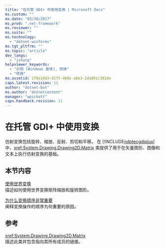 ```yaml
---
title: "在托管 GDI+ 中使用变换 | Microsoft Docs"
ms.custom: ""
ms.date: "03/30/2017"
ms.prod: ".net-framework"
ms.reviewer: ""
ms.suite: ""
ms.technology: 
  - "dotnet-winforms"
ms.tgt_pltfrm: ""
ms.topic: "article"
dev_langs: 
  - "jsharp"
helpviewer_keywords: 
  - "示例 [Windows 窗体], 转换"
  - "转换"
ms.assetid: 1f8e18d3-d2f5-460e-a8e3-2da891c301de
caps.latest.revision: 11
author: "dotnet-bot"
ms.author: "dotnetcontent"
manager: "wpickett"
caps.handback.revision: 11
---
```

# 在托管 GDI+ 中使用变换
仿射变换包括旋转、缩放、反射、剪切和平移。  在 [!INCLUDE[ndptecgdiplus](../../../../includes/ndptecgdiplus-md.md)] 中，<xref:System.Drawing.Drawing2D.Matrix> 类提供了用于在矢量图形、图像和文本上执行仿射变换的基础。  
  
## 本节内容  
 [使用世界变换](../../../../docs/framework/winforms/advanced/using-the-world-transformation.md)  
 描述如何使用世界变换矩阵缩放和旋转图形。  
  
 [为什么变换顺序非常重要](../../../../docs/framework/winforms/advanced/why-transformation-order-is-significant.md)  
 阐释变换操作的顺序为何重要的原因。  
  
## 参考  
 <xref:System.Drawing.Drawing2D.Matrix>  
 描述此类并包含指向其所有成员的链接。